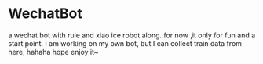 # WechatBot
a wechat bot with rule and xiao ice robot along.
for now ,it only for fun and a start point.
I am working on my own bot, but I can collect train data from here, hahaha
hope enjoy it~
